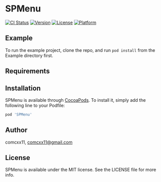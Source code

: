 # SPMenu

[![CI Status](https://img.shields.io/travis/comcxx11/SPMenu.svg?style=flat)](https://travis-ci.org/comcxx11/SPMenu)
[![Version](https://img.shields.io/cocoapods/v/SPMenu.svg?style=flat)](https://cocoapods.org/pods/SPMenu)
[![License](https://img.shields.io/cocoapods/l/SPMenu.svg?style=flat)](https://cocoapods.org/pods/SPMenu)
[![Platform](https://img.shields.io/cocoapods/p/SPMenu.svg?style=flat)](https://cocoapods.org/pods/SPMenu)

## Example

To run the example project, clone the repo, and run `pod install` from the Example directory first.

## Requirements

## Installation

SPMenu is available through [CocoaPods](https://cocoapods.org). To install
it, simply add the following line to your Podfile:

```ruby
pod 'SPMenu'
```

## Author

comcxx11, comcxx11@gmail.com

## License

SPMenu is available under the MIT license. See the LICENSE file for more info.
